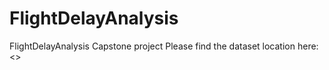 # FlightDelayAnalysis
FlightDelayAnalysis Capstone project
Please find the dataset location here: <<Google drive link to be Added>>

